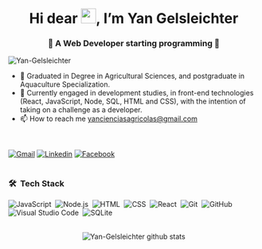 <h1 align="center">Hi dear <img src="https://raw.githubusercontent.com/kaueMarques/kaueMarques/master/hi.gif" width="30px">, I’m Yan Gelsleichter</h1>
<h3 align="center">👋 A Web Developer starting programming 👋</h3> 
<p align="left"> <img src="https://komarev.com/ghpvc/?username=Yan-Gelsleichter&color=yellow" alt="Yan-Gelsleichter" /> </p>


- 👀 Graduated in Degree in Agricultural Sciences, and postgraduate in Aquaculture Specialization.
- 🌱 Currently engaged in development studies, in front-end technologies (React, JavaScript, Node, SQL, HTML and CSS), with the intention of taking on a challenge as a developer.
- 📫 How to reach me yancienciasagricolas@gmail.com

<br><br>
[![Gmail](https://img.shields.io/badge/-Gmail-c14438?style=for-the-badge&logo=Gmail&logoColor=white)](mailto:yancienciasagricolas@gmail.com)
[![Linkedin](https://img.shields.io/badge/-LinkedIn-blue?style=for-the-badge&logo=Linkedin&logoColor=white)](https://www.linkedin.com/in/yan-ramon-rodrigues-gelsleichter-67aa2b1b0/)
[![Facebook](https://img.shields.io/badge/-Facebook-orange?style=for-the-badge&logo=Facebook&logoColor=white)](https://www.facebook.com/profile.php?id=100072789586920)
<br><br>

### 🛠 &nbsp;Tech Stack

![JavaScript](https://img.shields.io/badge/-JavaScript-05122A?style=flat&logo=javascript)&nbsp;
![Node.js](https://img.shields.io/badge/-Node.js-05122A?style=flat&logo=node.js)&nbsp;
![HTML](https://img.shields.io/badge/-HTML-05122A?style=flat&logo=HTML5)&nbsp;
![CSS](https://img.shields.io/badge/-CSS-05122A?style=flat&logo=CSS3&logoColor=1572B6)&nbsp;
![React](https://img.shields.io/badge/-React-05122A?style=flat&logo=react)&nbsp;
![Git](https://img.shields.io/badge/-Git-05122A?style=flat&logo=git)&nbsp;
![GitHub](https://img.shields.io/badge/-GitHub-05122A?style=flat&logo=github)&nbsp;
![Visual Studio Code](https://img.shields.io/badge/-Visual%20Studio%20Code-05122A?style=flat&logo=visual-studio-code&logoColor=007ACC)&nbsp;
![SQLite](https://img.shields.io/badge/-SQLite-05122A?style=flat&logo=sqlite)&nbsp;
<br><br>
<div align="center">

![Yan-Gelsleichter github stats](https://github-readme-stats.vercel.app/api?username=Yan-Gelsleichter&show_icons=true&hide_border=false&theme=tokyonight&title_color=2ED3EA) <!-- <img src="https://media.giphy.com/media/LmNwrBhejkK9EFP504/giphy.gif" height=165px> -->

</div>

<!---
Yan-Gelsleichter/Yan-Gelsleichter is a ✨ special ✨ repository because its `README.md` (this file) appears on your GitHub profile.
You can click the Preview link to take a look at your changes.
--->
